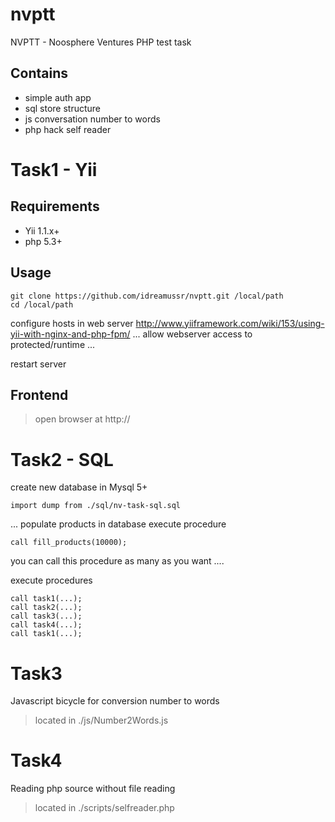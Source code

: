 nvptt
=====

NVPTT - Noosphere Ventures PHP test task 

Contains
---
- simple auth app
- sql store structure
- js  conversation number to words
- php hack self reader
 
Task1 - Yii
====

Requirements
---
- Yii 1.1.x+
- php 5.3+

Usage
----
```
git clone https://github.com/idreamussr/nvptt.git /local/path
cd /local/path

```
configure hosts  in web server 
http://www.yiiframework.com/wiki/153/using-yii-with-nginx-and-php-fpm/
...
allow webserver access to protected/runtime
...

restart server

Frontend
---
> open browser at http://<hostname>



Task2 - SQL
=====

create new database in Mysql 5+
```
import dump from ./sql/nv-task-sql.sql
```

...
populate products in database
execute procedure

```
call fill_products(10000); 
```

you can call this procedure  as many as you want
....

execute procedures 
```
call task1(...);
call task2(...);
call task3(...);
call task4(...);
call task1(...);

```

Task3
=====
Javascript  bicycle for conversion number to words
> located in ./js/Number2Words.js

Task4
=====
Reading php source without file reading 
> located in ./scripts/selfreader.php

